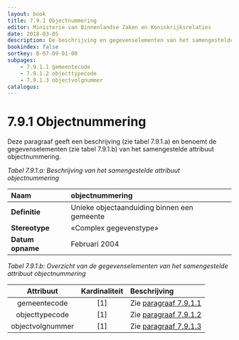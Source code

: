 ```yaml
---
layout: book
title: 7.9.1 Objectnummering
editor: Ministerie van Binnenlandse Zaken en Koninkrijksrelaties
date: 2018-03-05
description: De beschrijving en gegevens­elementen van het samengestelde attribuut objectnummering.
bookindex: false
sortkey: B-07-09-01-00
subpages:
    - 7.9.1.1 gemeentecode
    - 7.9.1.2 objecttypecode
    - 7.9.1.3 objectvolgnummer
catalogus:
---
```


# 7.9.1 Objectnummering

Deze paragraaf geeft een beschrijving (zie tabel 7.9.1.a) en benoemt de gegevens­elementen (zie tabel 7.9.1.b) van het samengestelde attribuut objectnummering.

_Tabel 7.9.1.a: Beschrijving van het samengestelde attribuut objectnummering_

| Naam | objectnummering |
| :--- | :--- |
| **Definitie** | Unieke objectaanduiding binnen een gemeente |
| **Stereotype** | «Complex gegevenstype» |
| **Datum opname** | Februari 2004 |

_Tabel 7.9.1.b: Overzicht van de gegevens­elementen van het samengestelde attribuut objectnummering_

| Attribuut | Kardinaliteit | Beschrijving |
| :---: | :---: | :--- |
| gemeentecode | \[1\] | Zie [paragraaf 7.9.1.1](#7911-gemeentecode) |
| objecttypecode | \[1\] | Zie [paragraaf 7.9.1.2](#7912-objecttypecode) |
| objectvolgnummer | \[1\] | Zie [paragraaf 7.9.1.3](#7913-objectvolgnummer) |
